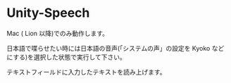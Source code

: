 Unity-Speech
============

 Mac ( Lion 以降)でのみ動作します。
 
日本語で喋らせたい時には日本語の音声(「システムの声」の設定を Kyoko などにする)を選択した状態で実行して下さい。

テキストフィールドに入力したテキストを読み上げます。